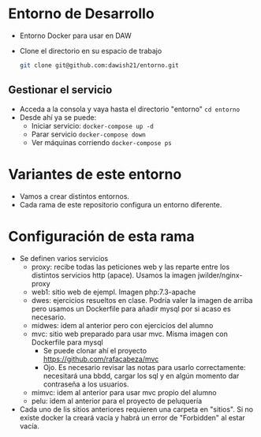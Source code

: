 # Entorno de Desarrollo 
- Entorno Docker para usar en DAW
- Clone el directorio en su espacio de trabajo

    ```bash
    git clone git@github.com:dawish21/entorno.git
    ```

## Gestionar el servicio
-  Acceda a la consola y vaya hasta el directorio "entorno"
    `cd entorno`
- Desde ahí ya se puede:
    - Iniciar servicio:
        `docker-compose up -d`
    - Parar servicio
        `docker-compose down`
    - Ver máquinas corriendo
        `docker-compose ps`

# Variantes de este entorno

- Vamos a crear distintos entornos.
- Cada rama de este repositorio configura un entorno diferente.

# Configuración de esta rama

- Se definen varios servicios
  - proxy: recibe todas las peticiones web y las reparte entre los distintos servicios http (apace). Usamos la imagen jwilder/nginx-proxy
  - web1: sitio web de ejempl. Imagen php:7.3-apache
  - dwes: ejercicios resueltos en clase.  Podría valer la imagen de arriba pero usamos un Dockerfile para añadir mysql por si acaso es necesario.
  - midwes: idem al anterior pero con ejercicios del alumno
  - mvc: sitio web preparado para usar mvc. Misma imagen con Dockerfile para mysql
    - Se puede clonar ahí el proyecto https://github.com/rafacabeza/mvc
    - Ojo. Es necesario revisar las notas para usarlo correctamente: necesitará una bbdd, cargar los sql y en algún momento dar contraseña a los usuarios.
  - mimvc: idem al anterior para usar mvc propio del alumno
  - pelu: idem al anterior para el proyecto de peluquería
- Cada uno de lis sitios anteriores requieren una carpeta en "sitios". Si no existe docker la creará vacía y habrá un error de "Forbidden" al estar vacía.